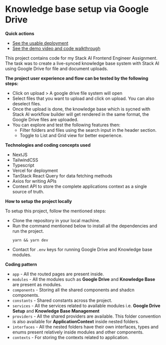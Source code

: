 # Knowledge base setup via Google Drive

**Quick actions**

- [See the usable deployment](https://stack-ai-file-system-assignment.vercel.app/)
- [See the demo video and code walkthrough](https://drive.google.com/file/d/1hg5IV8poRG4M3ENngaXHX1nbhrLE_8Xd/view?usp=drive_link)

This project contains code for my Stack AI Frontend Engineer Assignment. The task was to create a live-synced knowledge base system with Stack AI using Google Drive for file and document uploads.

**The project user experience and flow can be tested by the following steps:**

- Click on upload > A google drive file system will open
- Select files that you want to upload and click on upload. You can also deselect files.
- Once the upload is done, the knowledge base which is sycned with Stack AI workflow builder will get rendered in the same format, the Google Drive files are uploaded.
- You can explore and test the following features then:
  - Filter folders and files using the search input in the header section.
  - Toggle to List and Grid view for better experience.

**Technologies and coding concepts used**

- NextJS
- TailwindCSS
- Typescript
- Vercel for deployment
- TanStack React Query for data fetching methods
- Axios for writing APIs
- Context API to store the complete applications context as a single source of truth.

**How to setup the project locally**

To setup this project, follow the mentioned steps:

- Clone the repository in your local machine.
- Run the command mentioned below to install all the dependencies and run the project.
  ```
  yarn && yarn dev
  ```
- Contact for `.env` keys for running Google Drive and Knowledge base modules.

**Coding pattern**

- `app` - All the routed pages are present inside.
- `modules` - All the modules such as **Google Drive** and **Knowledge Base** are present as modules.
- `components` - Storing all the shared components and shadcn components.
- `constants` - Shared constants across the project.
- `services` - All the services related to available modules i.e. **Google Drive Setup** and **Knowledge Base Management**
- `providers` - All the shared providers are available. This folder convention is also available for **ApplicationContext** inside nested folders.
- `interfaces` - All the nested folders have their own interfaces, types and enums present relatively inside modules and other components.
- `contexts` - For storing the contexts related to application.
